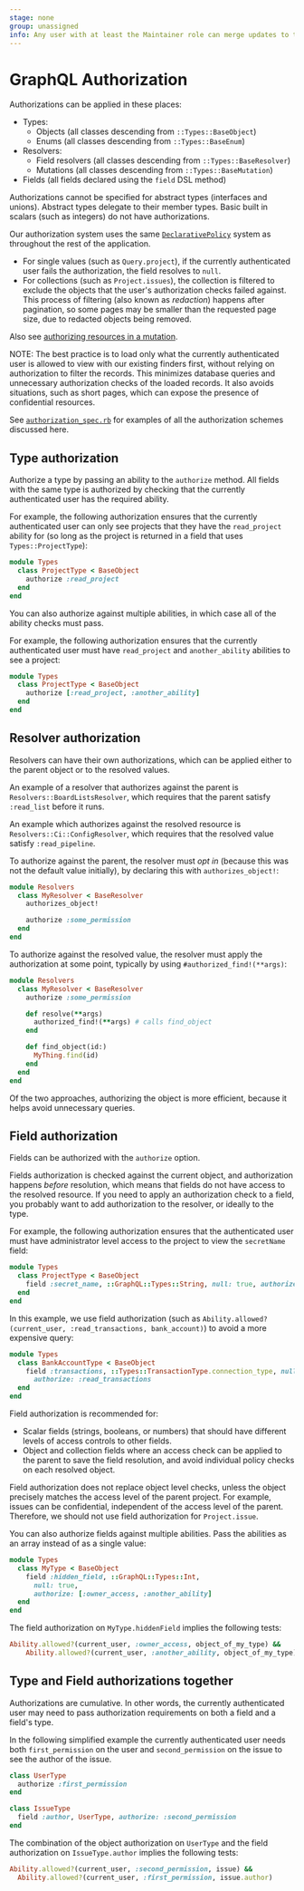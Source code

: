 ```yaml
---
stage: none
group: unassigned
info: Any user with at least the Maintainer role can merge updates to this content. For details, see https://docs.gitlab.com/ee/development/development_processes.html#development-guidelines-review.
---
```


# GraphQL Authorization

Authorizations can be applied in these places:

- Types:
  - Objects (all classes descending from `::Types::BaseObject`)
  - Enums (all classes descending from `::Types::BaseEnum`)
- Resolvers:
  - Field resolvers (all classes descending from `::Types::BaseResolver`)
  - Mutations (all classes descending from `::Types::BaseMutation`)
- Fields (all fields declared using the `field` DSL method)

Authorizations cannot be specified for abstract types (interfaces and
unions). Abstract types delegate to their member types.
Basic built in scalars (such as integers) do not have authorizations.

Our authorization system uses the same [`DeclarativePolicy`](../policies.md)
system as throughout the rest of the application.

- For single values (such as `Query.project`), if the currently authenticated
  user fails the authorization, the field resolves to `null`.
- For collections (such as `Project.issues`), the collection is filtered to
  exclude the objects that the user's authorization checks failed against. This
  process of filtering (also known as _redaction_) happens after pagination, so
  some pages may be smaller than the requested page size, due to redacted
  objects being removed.

Also see [authorizing resources in a mutation](../api_graphql_styleguide.md#authorizing-resources).

NOTE:
The best practice is to load only what the currently authenticated user is allowed to
view with our existing finders first, without relying on authorization
to filter the records. This minimizes database queries and unnecessary
authorization checks of the loaded records. It also avoids situations,
such as short pages, which can expose the presence of confidential resources.

See [`authorization_spec.rb`](https://gitlab.com/gitlab-org/gitlab/-/blob/master/spec/graphql/features/authorization_spec.rb)
for examples of all the authorization schemes discussed here.

<!--
    NOTE: if you change this heading (or the location to this file), make sure to update
          the referenced link in rubocop/cop/graphql/authorize_types.rb
-->

## Type authorization

Authorize a type by passing an ability to the `authorize` method. All
fields with the same type is authorized by checking that the
currently authenticated user has the required ability.

For example, the following authorization ensures that the currently
authenticated user can only see projects that they have the
`read_project` ability for (so long as the project is returned in a
field that uses `Types::ProjectType`):

```ruby
module Types
  class ProjectType < BaseObject
    authorize :read_project
  end
end
```

You can also authorize against multiple abilities, in which case all of
the ability checks must pass.

For example, the following authorization ensures that the currently
authenticated user must have `read_project` and `another_ability`
abilities to see a project:

```ruby
module Types
  class ProjectType < BaseObject
    authorize [:read_project, :another_ability]
  end
end
```

## Resolver authorization

Resolvers can have their own authorizations, which can be applied either to the
parent object or to the resolved values.

An example of a resolver that authorizes against the parent is
`Resolvers::BoardListsResolver`, which requires that the parent
satisfy `:read_list` before it runs.

An example which authorizes against the resolved resource is
`Resolvers::Ci::ConfigResolver`, which requires that the resolved value satisfy
`:read_pipeline`.

To authorize against the parent, the resolver must _opt in_ (because this
was not the default value initially), by declaring this with `authorizes_object!`:

```ruby
module Resolvers
  class MyResolver < BaseResolver
    authorizes_object!

    authorize :some_permission
  end
end
```

To authorize against the resolved value, the resolver must apply the
authorization at some point, typically by using `#authorized_find!(**args)`:

```ruby
module Resolvers
  class MyResolver < BaseResolver
    authorize :some_permission

    def resolve(**args)
      authorized_find!(**args) # calls find_object
    end

    def find_object(id:)
      MyThing.find(id)
    end
  end
end
```

Of the two approaches, authorizing the object is more efficient, because it
helps avoid unnecessary queries.

## Field authorization

Fields can be authorized with the `authorize` option.

Fields authorization is checked against the current object, and
authorization happens _before_ resolution, which means that
fields do not have access to the resolved resource. If you need to
apply an authorization check to a field, you probably want to add
authorization to the resolver, or ideally to the type.

For example, the following authorization ensures that the
authenticated user must have administrator level access to the project
to view the `secretName` field:

```ruby
module Types
  class ProjectType < BaseObject
    field :secret_name, ::GraphQL::Types::String, null: true, authorize: :owner_access
  end
end
```

In this example, we use field authorization (such as
`Ability.allowed?(current_user, :read_transactions, bank_account)`) to avoid
a more expensive query:

```ruby
module Types
  class BankAccountType < BaseObject
    field :transactions, ::Types::TransactionType.connection_type, null: true,
      authorize: :read_transactions
  end
end
```

Field authorization is recommended for:

- Scalar fields (strings, booleans, or numbers) that should have different levels
  of access controls to other fields.
- Object and collection fields where an access check can be applied to the
  parent to save the field resolution, and avoid individual policy checks
  on each resolved object.

Field authorization does not replace object level checks, unless the object
precisely matches the access level of the parent project. For example, issues
can be confidential, independent of the access level of the parent. Therefore,
we should not use field authorization for `Project.issue`.

You can also authorize fields against multiple abilities. Pass the abilities
as an array instead of as a single value:

```ruby
module Types
  class MyType < BaseObject
    field :hidden_field, ::GraphQL::Types::Int,
      null: true,
      authorize: [:owner_access, :another_ability]
  end
end
```

The field authorization on `MyType.hiddenField` implies the following tests:

```ruby
Ability.allowed?(current_user, :owner_access, object_of_my_type) &&
    Ability.allowed?(current_user, :another_ability, object_of_my_type)
```

## Type and Field authorizations together

Authorizations are cumulative. In other words, the currently authenticated
user may need to pass authorization requirements on both a field and a field's
type.

In the following simplified example the currently authenticated user
needs both `first_permission` on the user and `second_permission` on the
issue to see the author of the issue.

```ruby
class UserType
  authorize :first_permission
end
```

```ruby
class IssueType
  field :author, UserType, authorize: :second_permission
end
```

The combination of the object authorization on `UserType` and the field authorization on `IssueType.author` implies the following tests:

```ruby
Ability.allowed?(current_user, :second_permission, issue) &&
  Ability.allowed?(current_user, :first_permission, issue.author)
```
